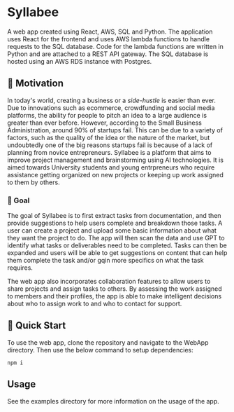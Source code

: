 # Syllabee
A web app created using React, AWS, SQL and Python. The application uses React for the frontend and uses AWS lambda functions to handle requests to the SQL database. Code for the lambda functions are written in Python and are attached to a REST API gateway. The SQL database is hosted using an AWS RDS instance with Postgres.

## 🤔 Motivation
In today's world, creating a business or a _side-hustle_ is easier than ever. Due to innovations such as ecommerce, crowdfunding and social media platforms, the ability for people to pitch an idea to a large audience is greater than ever before. However, according to the Small Business Administration, around 90% of startups fail. This can be due to a variety of factors, such as the quality of the idea or the nature of the market, but undoubtedly one of the big reasons startups fail is because of a lack of planning from novice entrepreneurs. Syllabee is a platform that aims to improve project management and brainstorming using AI technologies. It is aimed towards University students and young entrpreneurs who require assistance getting organized on new projects or keeping up work assigned to them by others.

### 🏁 Goal
The goal of Syllabee is to first extract tasks from documentation, and then provide suggestions to help users complete and breakdown those tasks. A user can create a project and upload some basic information about what they want the project to do. The app will then scan the data and use GPT to identify what tasks or deliverables need to be completed. Tasks can then be expanded and users will be able to get suggestions on content that can help them complete the task and/or gqin more specifics on what the task requires.

The web app also incorporates collaboration features to allow users to share projects and assign tasks to others. By assessing the work assigned to members and their profiles, the app is able to make intelligent decisions about who to assign work to and who to contact for support.

## 🚀 Quick Start
To use the web app, clone the repository and navigate to the WebApp directory. Then use the below command to setup dependencies:
```
npm i
```

## Usage
See the examples directory for more information on the usage of the app.
